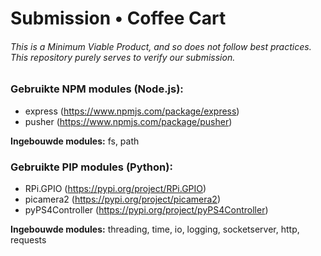 # Submission • Coffee Cart
###### This is a Minimum Viable Product, and so does not follow best practices. This repository purely serves to verify our submission.

### Gebruikte NPM modules (Node.js):
- express (https://www.npmjs.com/package/express)
- pusher 
(https://www.npmjs.com/package/pusher)

**Ingebouwde modules:** fs, path

### Gebruikte PIP modules (Python):
- RPi.GPIO (https://pypi.org/project/RPi.GPIO)
- picamera2 (https://pypi.org/project/picamera2)
- pyPS4Controller (https://pypi.org/project/pyPS4Controller)

**Ingebouwde modules:** threading, time, io, logging, socketserver, http, requests
